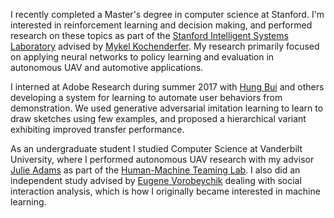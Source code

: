 
I recently completed a Master's degree in computer science at Stanford. I'm interested in reinforcement learning and decision making, and performed research on these topics as part of the <a href="http://web.stanford.edu/group/sisl/cgi-bin/wordpress/people/" class="md-link">Stanford Intelligent Systems Laboratory</a> advised by <a class="md-link" href="http://mykel.kochenderfer.com/">Mykel Kochenderfer</a>. My research primarily focused on applying neural networks to policy learning and evaluation in autonomous UAV and automotive applications.

I interned at Adobe Research during summer 2017 with <a href="https://www.linkedin.com/in/hung-bui-2a9b244" class="md-link">Hung Bui</a> and others developing a system for learning to automate user behaviors from demonstration. We used generative adversarial imitation learning to learn to draw sketches using few examples, and proposed a hierarchical variant exhibiting improved transfer performance.

As an undergraduate student I studied Computer Science at Vanderbilt University, where I performed autonomous UAV research with my advisor <a href="http://engineering.vanderbilt.edu/bio/julie-adams" class="md-link">Julie Adams</a> as part of the <a href="http://eecs.vanderbilt.edu/research/hmtl/wp/" class="md-link">Human-Machine Teaming Lab</a>. I also did an independent study advised by <a href="http://engineering.vanderbilt.edu/bio/eugene-vorobeychik" class="md-link">Eugene Vorobeychik</a> dealing with social interaction analysis, which is how I originally became interested in machine learning.
